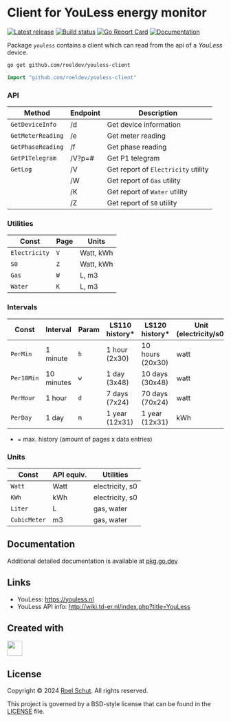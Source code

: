 Client for YouLess energy monitor
=================================
[![Latest release][latest-release-img]][latest-release-url]
[![Build status][build-status-img]][build-status-url]
[![Go Report Card][report-img]][report-url]
[![Documentation][doc-img]][doc-url]

[latest-release-img]: https://img.shields.io/github/release/roeldev/youless-client.svg?label=latest

[latest-release-url]: https://github.com/roeldev/youless-client/releases

[build-status-img]: https://github.com/roeldev/youless-client/actions/workflows/test.yml/badge.svg

[build-status-url]: https://github.com/roeldev/youless-client/actions/workflows/test.yml

[report-img]: https://goreportcard.com/badge/github.com/roeldev/youless-client

[report-url]: https://goreportcard.com/report/github.com/roeldev/youless-client

[doc-img]: https://godoc.org/github.com/roeldev/youless-client?status.svg

[doc-url]: https://pkg.go.dev/github.com/roeldev/youless-client


Package `youless` contains a client which can read from the api of a _YouLess_ device.

```sh
go get github.com/roeldev/youless-client
```

```go
import "github.com/roeldev/youless-client"
```

### API

| Method            | Endpoint | Description                         |
|-------------------|----------|-------------------------------------|
| `GetDeviceInfo`   | /d       | Get device information              |
| `GetMeterReading` | /e       | Get meter reading                   |
| `GetPhaseReading` | /f       | Get phase reading                   |
| `GetP1Telegram`   | /V?p=#   | Get P1 telegram                     | 
| `GetLog`          | /V       | Get report of `Electricity` utility |
|                   | /W       | Get report of `Gas` utility         |
|                   | /K       | Get report of `Water` utility       |
|                   | /Z       | Get report of `S0` utility          |

### Utilities

| Const         | Page | Units     |
|---------------|------|-----------|
| `Electricity` | `V`  | Watt, kWh |
| `S0`          | `Z`  | Watt, kWh |
| `Gas`         | `W`  | L, m3     |
| `Water`       | `K`  | L, m3     |

### Intervals

| Const      | Interval   | Param | LS110 history* | LS120 history*   | Unit (electricity/s0) | Unit (gas/water) |
|------------|------------|-------|----------------|------------------|-----------------------|------------------|
| `PerMin`   | 1 minute   | `h`   | 1 hour (2x30)  | 10 hours (20x30) | watt                  | n/a              |
| `Per10Min` | 10 minutes | `w`   | 1 day (3x48)   | 10 days (30x48)  | watt                  | liter            |
| `PerHour`  | 1 hour     | `d`   | 7 days (7x24)  | 70 days (70x24)  | watt                  | liter            |
| `PerDay`   | 1 day      | `m`   | 1 year (12x31) | 1 year (12x31)   | kWh                   | m3 (cubic meter) |

* = max. history (amount of pages x data entries)

### Units

| Const        | API equiv. | Utilities       |
|--------------|------------|-----------------|
| `Watt`       | Watt       | electricity, s0 |
| `KWh`        | kWh        | electricity, s0 |
| `Liter`      | L          | gas, water      |
| `CubicMeter` | m3         | gas, water      |

## Documentation

Additional detailed documentation is available at [pkg.go.dev][doc-url]

## Links

- YouLess: https://youless.nl
- YouLess API info: http://wiki.td-er.nl/index.php?title=YouLess

## Created with

<a href="https://www.jetbrains.com/?from=roeldev" target="_blank"><img src="https://resources.jetbrains.com/storage/products/company/brand/logos/GoLand_icon.png" width="35" /></a>

## License

Copyright © 2024 [Roel Schut](https://roelschut.nl). All rights reserved.

This project is governed by a BSD-style license that can be found in the [LICENSE](LICENSE) file.
